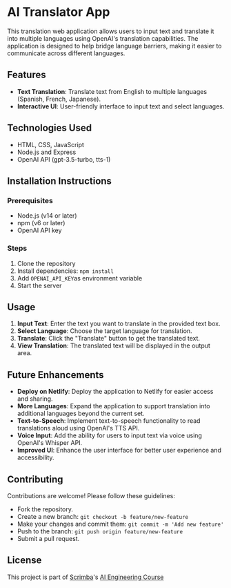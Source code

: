 # AI Translator App
This translation web application allows users to input text and translate it into multiple languages using OpenAI's translation capabilities. The application is designed to help bridge language barriers, making it easier to communicate across different languages.

## Features
- **Text Translation**: Translate text from English to multiple languages (Spanish, French, Japanese).
- **Interactive UI**: User-friendly interface to input text and select languages.

## Technologies Used
- HTML, CSS, JavaScript
- Node.js and Express
- OpenAI API (gpt-3.5-turbo, tts-1)

## Installation Instructions

### Prerequisites
- Node.js (v14 or later)
- npm (v6 or later)
- OpenAI API key

### Steps
1. Clone the repository
3. Install dependencies: `npm install`
4. Add `OPENAI_API_KEY`as environment variable
5. Start the server

## Usage
1. **Input Text**: Enter the text you want to translate in the provided text box.
2. **Select Language**: Choose the target language for translation.
3. **Translate**: Click the "Translate" button to get the translated text.
4. **View Translation**: The translated text will be displayed in the output area.

## Future Enhancements
- **Deploy on Netlify**: Deploy the application to Netlify for easier access and sharing.
- **More Languages**: Expand the application to support translation into additional languages beyond the current set.
- **Text-to-Speech**: Implement text-to-speech functionality to read translations aloud using OpenAI's TTS API.
- **Voice Input**: Add the ability for users to input text via voice using OpenAI's Whisper API.
- **Improved UI**: Enhance the user interface for better user experience and accessibility.

## Contributing
Contributions are welcome! Please follow these guidelines:
- Fork the repository.
- Create a new branch: `git checkout -b feature/new-feature`
- Make your changes and commit them: `git commit -m 'Add new feature'`
- Push to the branch: `git push origin feature/new-feature`
- Submit a pull request.

## License
This project is part of [Scrimba](https://v2.scrimba.com/)'s [AI Engineering Course](https://v2.scrimba.com/the-ai-engineer-path-c02v)
